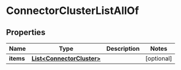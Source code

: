 

# ConnectorClusterListAllOf


## Properties

Name | Type | Description | Notes
------------ | ------------- | ------------- | -------------
**items** | [**List&lt;ConnectorCluster&gt;**](ConnectorCluster.md) |  |  [optional]



